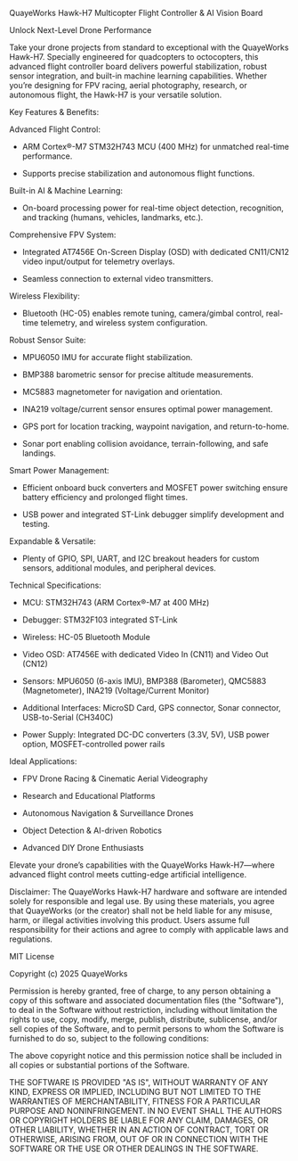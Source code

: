 QuayeWorks Hawk-H7 Multicopter Flight Controller & AI Vision Board

Unlock Next-Level Drone Performance

Take your drone projects from standard to exceptional with the QuayeWorks Hawk-H7. Specially engineered for quadcopters to octocopters, this advanced flight controller board delivers powerful stabilization, robust sensor integration, and built-in machine learning capabilities. Whether you’re designing for FPV racing, aerial photography, research, or autonomous flight, the Hawk-H7 is your versatile solution.

Key Features & Benefits:

  Advanced Flight Control:
  
  - ARM Cortex®-M7 STM32H743 MCU (400 MHz) for unmatched real-time performance.
    
  - Supports precise stabilization and autonomous flight functions.

  Built-in AI & Machine Learning:
  
  - On-board processing power for real-time object detection, recognition, and tracking (humans, vehicles, landmarks, etc.).

  Comprehensive FPV System:
  
  - Integrated AT7456E On-Screen Display (OSD) with dedicated CN11/CN12 video input/output for telemetry overlays.
    
  - Seamless connection to external video transmitters.

  Wireless Flexibility:
  
  - Bluetooth (HC-05) enables remote tuning, camera/gimbal control, real-time telemetry, and wireless system configuration.

  Robust Sensor Suite:
  
  - MPU6050 IMU for accurate flight stabilization.
    
  - BMP388 barometric sensor for precise altitude measurements.
    
  - MC5883 magnetometer for navigation and orientation.
    
  - INA219 voltage/current sensor ensures optimal power management.
    
  - GPS port for location tracking, waypoint navigation, and return-to-home.
    
  - Sonar port enabling collision avoidance, terrain-following, and safe landings.

  Smart Power Management:
  
  - Efficient onboard buck converters and MOSFET power switching ensure battery efficiency and prolonged flight times.
    
  - USB power and integrated ST-Link debugger simplify development and testing.
    
  Expandable & Versatile:
  
  - Plenty of GPIO, SPI, UART, and I2C breakout headers for custom sensors, additional modules, and peripheral devices.

  Technical Specifications:
  
  - MCU: STM32H743 (ARM Cortex®-M7 at 400 MHz)
    
  - Debugger: STM32F103 integrated ST-Link
    
  - Wireless: HC-05 Bluetooth Module
    
  - Video OSD: AT7456E with dedicated Video In (CN11) and Video Out (CN12)
    
  - Sensors: MPU6050 (6-axis IMU), BMP388 (Barometer), QMC5883 (Magnetometer), INA219 (Voltage/Current Monitor)
    
  - Additional Interfaces: MicroSD Card, GPS connector, Sonar connector, USB-to-Serial (CH340C)
    
  - Power Supply: Integrated DC-DC converters (3.3V, 5V), USB power option, MOSFET-controlled power rails

  Ideal Applications:
  
  - FPV Drone Racing & Cinematic Aerial Videography
    
  - Research and Educational Platforms
    
  - Autonomous Navigation & Surveillance Drones
    
  - Object Detection & AI-driven Robotics
    
  - Advanced DIY Drone Enthusiasts

Elevate your drone’s capabilities with the QuayeWorks Hawk-H7—where advanced flight control meets cutting-edge artificial intelligence.

Disclaimer: The QuayeWorks Hawk-H7 hardware and software are intended solely for responsible and legal use. By using these materials, you agree that QuayeWorks (or the creator) shall not be held liable for any misuse, harm, or illegal activities involving this product. Users assume full responsibility for their actions and agree to comply with applicable laws and regulations.

MIT License

Copyright (c) 2025 QuayeWorks

Permission is hereby granted, free of charge, to any person obtaining a copy
of this software and associated documentation files (the "Software"), to deal
in the Software without restriction, including without limitation the rights
to use, copy, modify, merge, publish, distribute, sublicense, and/or sell
copies of the Software, and to permit persons to whom the Software is
furnished to do so, subject to the following conditions:

The above copyright notice and this permission notice shall be included in all
copies or substantial portions of the Software.

THE SOFTWARE IS PROVIDED "AS IS", WITHOUT WARRANTY OF ANY KIND, EXPRESS OR
IMPLIED, INCLUDING BUT NOT LIMITED TO THE WARRANTIES OF MERCHANTABILITY,
FITNESS FOR A PARTICULAR PURPOSE AND NONINFRINGEMENT. IN NO EVENT SHALL THE
AUTHORS OR COPYRIGHT HOLDERS BE LIABLE FOR ANY CLAIM, DAMAGES, OR OTHER
LIABILITY, WHETHER IN AN ACTION OF CONTRACT, TORT OR OTHERWISE, ARISING FROM,
OUT OF OR IN CONNECTION WITH THE SOFTWARE OR THE USE OR OTHER DEALINGS IN THE
SOFTWARE.
